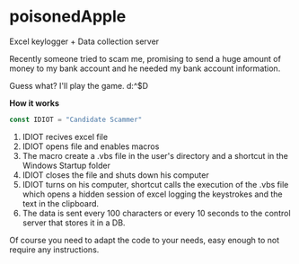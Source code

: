 # poisonedApple
Excel keylogger + Data collection server

Recently someone tried to scam me, promising to send a huge amount of money to my bank account and he needed my bank account information.

Guess what? I'll play the game. d:^$D

**How it works**

```javascript
const IDIOT = "Candidate Scammer"
```

1. IDIOT recives excel file
2. IDIOT opens file and enables macros
3. The macro create a .vbs file in the user's directory and a shortcut in the Windows Startup folder
4. IDIOT closes the file and shuts down his computer
5. IDIOT turns on his computer, shortcut calls the execution of the .vbs file which opens a hidden session of excel logging the keystrokes and the text in the clipboard.
6. The data is sent every 100 characters or every 10 seconds to the control server that stores it in a DB.

Of course you need to adapt the code to your needs, easy enough to not require any instructions.
